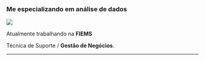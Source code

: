 
### Me especializando em análise de dados

<img src="https://img.shields.io/static/v1?label=Overview&message=Saiuri Nakazato Leite&color=f8efd4&style=for-the-badge&logo=GitHub">

<p>

Atualmente trabalhando na **FIEMS**<br/>

Técnica de Suporte / **Gestão de Negócios**.


</p>
<hr>
